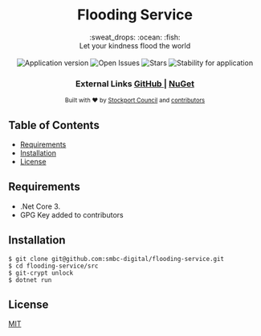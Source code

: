 <h1 align="center">Flooding Service</h1>

<div align="center">
  :sweat_drops: :ocean: :fish:
</div>
<div align="center">
  Let your kindness flood the world
</div>

<br />

<div align="center">
  <img alt="Application version" src="https://img.shields.io/badge/version-1.0.0-brightgreen.svg?style=flat-square" />
  <img alt="Open Issues" src="https://img.shields.io/github/issues/smbc-digital/flooding-service">
    <img alt="Stars" src="https://img.shields.io/github/stars/smbc-digital/flooding-service">
  <img alt="Stability for application" src="https://img.shields.io/badge/stability-experimental-orange.svg?style=flat-square" />
</div>

<div align="center">
  <h3>
    External Links
    <a href="https://github.com/smbc-digital">
      GitHub
    </a>
    <span> | </span>
    <a href="https://www.nuget.org/profiles/Stockport-Council">
      NuGet
    </a>
  </h3>
</div>

<div align="center">
  <sub>Built with ❤︎ by
  <a href="https://www.stockport.gov.uk">Stockport Council</a> and
  <a href="">
    contributors
  </a>
</div>


## Table of Contents
- [Requirements](#requirements)
- [Installation](#installation)
- [License](#license)

## Requirements
- .Net Core 3.
- GPG Key added to contributors

## Installation
```
$ git clone git@github.com:smbc-digital/flooding-service.git
$ cd flooding-service/src
$ git-crypt unlock
$ dotnet run
```


## License
[MIT](https://tldrlegal.com/license/mit-license)
